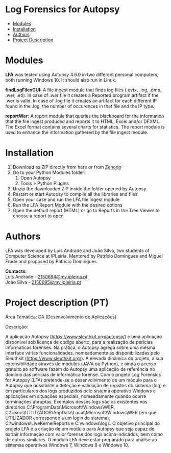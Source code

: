 # Log Forensics for Autopsy

*   [Modules](#modules)
*   [Installation](#installation)
*   [Authors](#authors)
*   [Project Description](#project-description-pt)

# Modules

**LFA** was tested using Autopsy 4.6.0 in two different personal computers, both running Windows 10. It should also run in Linux.

**findLogFilesGUI:** A file ingest module that finds log files (.evtx, .log, .dmp, .wer, .etl). In case of .wer file it creates a Reported program artifact if the .wer is valid. In case of .log file it creates an artifact for each different IP found in the .log, the number of occurences in that file and the IP type.

**reportWer:** A report module that queries the blackboard for the information that the file ingest produced and reports it to HTML, Excel and/or DFXML. The Excel format contains several charts for statistics. The report module is used to enhance the information gathered by the file ingest module.

# Installation

1.  Download as ZIP directly from here or from [Zenodo](https://zenodo.org/record/1295604)
2.  Go to your Python Modules folder:
    1. Open Autopsy
    2. Tools > Python Plugins
3.  Unzip the downloaded ZIP inside the folder opened by Autopsy
4.  Restart or start Autopsy to compile all the libraries and files
5.  Open your case and run the LFA file ingest module
6.  Run the LFA Report Module with the desired options
7.  Open the default report (HTML) or go to Reports in the Tree Viewer to choose a report to open

# Authors

LFA was developed by Luís Andrade and João Silva, two students of Computer Science at IPLeiria.
Mentored by Patrício Domingues and Miguel Frade and proposed by Patrício Domingues.

**Contacts:**  
Luís Andrade - 2150694@my.ipleiria.pt  
João Silva - 2150695@my.ipleiria.pt  

# Project description (PT)

Área Temática: DA (Desenvolvimento de Aplicações)

Descrição:

A aplicação Autopsy (https://www.sleuthkit.org/autopsy/) é uma aplicação disponível sob licença de código aberto, para a realização de perícias informáticas forenses. Na prática, o Autopsy agrega sobre uma mesma interface várias funcionalidades, nomeadamente as disponibilizadas pelo Sleuthkit (https://www.sleuthkit.org/). A elevada dinâmica do projeto, a sua extensibilidade através de módulos (JAVA ou Python), e ainda o acesso gratuito ao software fazem do Autopsy uma aplicação de referência no domínio das perícias de informática forense. Com o projeto Log Forensics for Autopsy (LFA) pretende-se o desenvolvimento de um módulo para o Autopsy que possibilite a deteção e validação de registos do sistema (log) e em particulares dos logs produzidos pelo sistema operativo Windows e aplicações em situações especiais, nomeadamente quando ocorre terminações abruptas. Exemplos desses logs são os existentes nos diretórios C:\ProgramData\Microsoft\Windows\WER, C:\Users\UTILIZADOR\AppData\Local\Microsoft\Windows\WER (em que UTILIZADOR corresponde a um login do sistema), C:\windows\LiveKernelReports e C:\windows\logs. O objetivo principal do projeto LFA é a criação de um módulo para Autopsy que seja capaz de extrair informação com valor forense dos logs acima indicados, bem como de outros similares. O módulo LFA deve estar preparado para análise ao sistemas operativos Windows 7, Windows 8 e Windows 10.

